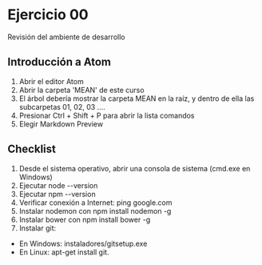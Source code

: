 # Ejercicio 00

Revisión del ambiente de desarrollo

## Introducción a Atom
1. Abrir el editor Atom
2. Abrir la carpeta 'MEAN' de este curso
3. El árbol debería mostrar la carpeta MEAN en la raíz, y dentro de ella las subcarpetas 01, 02, 03 ....
4. Presionar Ctrl + Shift + P para abrir la lista comandos
5. Elegir Markdown Preview

## Checklist
1. Desde el sistema operativo, abrir una consola de sistema (cmd.exe  en Windows)
2. Ejecutar node --version
3. Ejecutar npm --version
4. Verificar conexión a Internet: ping google.com
5. Instalar nodemon con npm install nodemon -g
6. Instalar bower con npm install bower -g
7. Instalar git:
  - En Windows: instaladores/gitsetup.exe
  - En Linux: apt-get install git.
